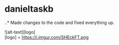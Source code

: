 # danieltaskb

..* Made changes to the code and fixed everything up.

![alt-text][logo]  
[logo] = https://i.imgur.com/SHEckFT.png
